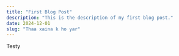```yaml
---
title: "First Blog Post"
description: "This is the description of my first blog post."
date: 2024-12-01
slug: "Thaa xaina k ho yar"
---
```

Testy